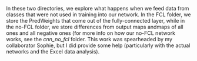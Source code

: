 In these two directories, we explore what happens when we feed data from classes
that were not used in training into our network.  In the FCL folder, we store
the PredWeights that come out of the fully-connected layer, while in the no-FCL
folder, we store differences from output maps andmaps of all ones and all negative 
ones (for more info on how our no-FCL network works, see the *cnn_no_fcl* folder.
This work was spearheaded by my collaborator Sophie, but I did provide some help 
(particularly with the actual networks and the Excel data analysis).
